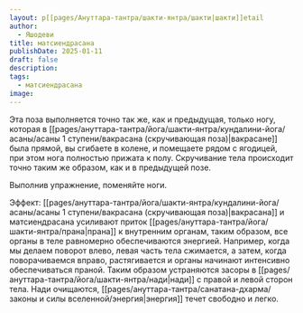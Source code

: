 ```yaml
---
layout: p[[pages/Ануттара-тантра/шакти-янтра/шакти|шакти]]etail
author:
  - Яшодеви
title: матсиендрасана
publishDate: 2025-01-11
draft: false
description: 
tags:
  - матсиендрасана
image:
---
```

Эта поза выполняется точно так же, как и предыдущая, только ногу, которая в [[pages/ануттара-тантра/йога/шакти-янтра/кундалини-йога/асаны/асаны 1 ступени/вакрасана (скручивающая поза)|вакрасане]] была прямой, вы сгибаете в колене, и помещаете рядом с ягодицей, при этом нога полностью прижата к полу. Скручивание тела происходит точно таким же образом, как и в предыдущей позе. 

Выполнив упражнение, поменяйте ноги. 

Эффект: [[pages/ануттара-тантра/йога/шакти-янтра/кундалини-йога/асаны/асаны 1 ступени/вакрасана (скручивающая поза)|вакрасана]] и матсиендрасана усиливают приток [[pages/ануттара-тантра/йога/шакти-янтра/прана|прана]] к внутренним органам, таким образом, все органы в теле равномерно обеспечиваются энергией. Например, когда мы делаем поворот влево, левая часть тела сжимается, а затем, когда поворачиваемся вправо, растягивается и органы начинают интенсивно обеспечиваться праной. Таким образом устраняются засоры в [[pages/ануттара-тантра/йога/шакти-янтра/нади|нади]] с правой и левой сторон тела. Нади очищаются, [[pages/ануттара-тантра/санатана-дхарма/законы и силы вселенной/энергия|энергия]] течет свободно и легко.